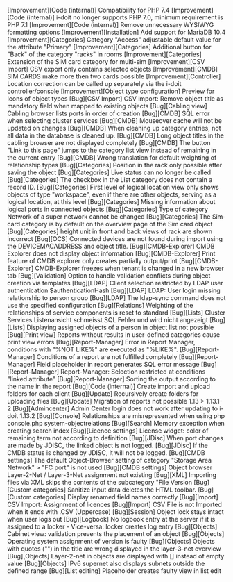 [Improvement][Code (internal)] Compatibility for PHP 7.4
[Improvement][Code (internal)] i-doit no longer supports PHP 7.0, minimum requirement is PHP 7.1
[Improvement][Code (internal)] Remove unnecessary WYSIWYG formatting options
[Improvement][Installation] Add support for MariaDB 10.4
[Improvement][Categories] Category "Access" adjustable default value for the attribute "Primary"
[Improvement][Categories] Additional button for "Back" of the category "racks" in rooms
[Improvement][Categories] Extension of the SIM card category for multi-sim
[Improvement][CSV Import] CSV export only contains selected objects
[Improvement][CMDB] SIM CARDS make more then two cards possible
[Improvement][Controller] Location correction can be called up separately via the i-doit controller/console
[Improvement][Object type configuration] Preview for Icons of object types
[Bug][CSV Import] CSV import: Remove object title as mandatory field when mapped to existing objects
[Bug][Cabling view] Cabling browser lists ports in order of creation
[Bug][CMDB] SQL error when selecting cluster services
[Bug][CMDB] Mouseover cache will not be updated on changes
[Bug][CMDB] When cleaning up category entries, not all data in the database is cleaned up.
[Bug][CMDB] Long object titles in the cabling browser are not displayed completely
[Bug][CMDB] The button "Link to this page" jumps to the category list view instead of remaining in the current entry
[Bug][CMDB] Wrong translation for default weighting of relationship types
[Bug][Categories] Position in the rack only possible after saving the object
[Bug][Categories] Live status can no longer be called
[Bug][Categories] The checkbox in the List category does not contain a record ID.
[Bug][Categories] First level of logical location view only shows objects of type "workspace", even if there are other objects, serving as a logical location, at this level
[Bug][Categories] Missing information about logical ports in connected objects
[Bug][Categories] Type of category Network of a super network cannot be changed
[Bug][Categories] The Sim-card category is by default on the overview page of the Sim card object
[Bug][Categories] height unit in front and back views of rack are shown incorrect
[Bug][OCS] Connected devices are not found during import using the DEVICEMACADDRESS and object title.
[Bug][CMDB-Explorer] CMDB Explorer does not display object information
[Bug][CMDB-Explorer] Print feature of CMDB explorer only creates partially output/print
[Bug][CMDB-Explorer] CMDB-Explorer freezes when tenant is changed in a new browser tab
[Bug][Validation] Option to handle validation conflicts during object creation via templates
[Bug][LDAP] Client selection restricted by LDAP user authentication $authenticationHash
[Bug][LDAP] LDAP: User login missing relationship to person group
[Bug][LDAP] The ldap-sync command does not use the specified configuration
[Bug][Relations] Weighting of the relationships of service components is reset to standard
[Bug][Lists] Cluster Services Listenansicht schmeisst SQL Fehler und wird nicht angezeigt
[Bug][Lists] Displaying assigned objects of a person in object list not possible
[Bug][Print view] Reports without results in user-defined categories cause print view errors
[Bug][Report-Manager] Error in Report Manager, conditions with "%NOT LIKE%" are executed as "%LIKE%".
[Bug][Report-Manager] Conditions of a report are not fulfilled completely
[Bug][Report-Manager] Field placeholder in report generates SQL error message
[Bug][Report-Manager] Report-Manager: Selection restricted at conditions "linked attribute"
[Bug][Report-Manager] Sorting the output according to the name in the report
[Bug][Code (internal)] Create import and upload folders for each client
[Bug][Update] Recursively create folders for uploading files
[Bug][Update] Migration of reports not possible 1.13 > 1.13.1-2
[Bug][Admincenter] Admin Center login does not work after updating to i-doit 1.13.2
[Bug][Console] Relationships are misrepresented when using php console.php system-objectrelations
[Bug][Search] Memory exception when creating search index
[Bug][Licence settings] License widget: color of remaining term not according to definition
[Bug][JDisc] When port changes are made by JDISC, the linked object is not logged.
[Bug][JDisc] If the CMDB status is changed by JDISC, it will not be logged.
[Bug][CMDB settings] The default Object-Browser setting of category "Storage Area Network" > "FC port" is not used
[Bug][CMDB settings] Object browser Layer-2-Net / Layer-3-Net assignment not existing
[Bug][XML] Importing files via XML skips the contents of the subcategory "File Version
[Bug][Custom categories] Sanitize input data deletes the HTML toolbar.
[Bug][Custom categories] Display renamed field names correctly
[Bug][Import] CSV Import: Assignment of licences
[Bug][Import] CSV File is not Imported when it ends with .CSV (Uppercase)
[Bug][Session] Object lock stays intact when user logs out
[Bug][Logbook] No logbook entry at the server if it is assigned to a locker - Vice-versa: locker creates log entry
[Bug][Objects] Cabinet view: validation prevents the placement of an object
[Bug][Objects] Operating system assignment of version is faulty
[Bug][Objects] Objects with quotes ("") in the title are wrong displayed in the layer-3-net overview
[Bug][Objects] Layer-2-net in objects are displayed with [] instead of empty value
[Bug][Objects] IPv6 supernet also displays subnets outside the defined range
[Bug][List editing] Placeholder creates faulty view in list edit
